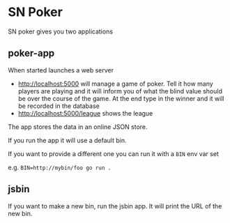 # SN Poker

SN poker gives you two applications

## poker-app

When started launches a web server

- [http://localhost:5000](http://localhost:5000) will manage a game of poker. Tell it how many players are playing and it will inform you of what the blind value should be over the course of the game. At the end type in the winner and it will be recorded in the database
- [http://localhost:5000/league](http://localhost:5000/league) shows the league

The app stores the data in an online JSON store.

If you run the app it will use a default bin.

If you want to provide a different one you can run it with a `BIN` env var set

e.g. `BIN=http://mybin/foo go run .`

## jsbin

If you want to make a new bin, run the jsbin app. It will print the URL of the new bin. 

